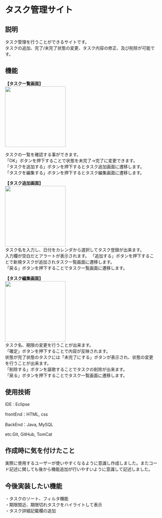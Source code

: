 # タスク管理サイト

## 説明
タスク管理を行うことができるサイトです。  
タスクの追加、完了/未完了状態の変更、タスク内容の修正、及び削除が可能です。  

## 機能  
**【タスク一覧画面】**  
<img src="https://github.com/ssssanada/kadai/assets/151625379/69953352-42c1-4d0c-bfa3-af06eebbc8b7" width="200px">

タスクの一覧を確認する事ができます。  
「OK」ボタンを押下することで状態を未完了→完了に変更できます。  
「タスクを追加する」ボタンを押下するとタスク追加画面に遷移します。  
「タスクを編集する」ボタンを押下するとタスク編集画面に遷移します。  


**【タスク追加画面】**  
<img src="https://github.com/ssssanada/kadai/assets/151625379/96a7c4de-dc9c-4b14-beb8-b58225fee8fe" width="200px">  
タスク名を入力し、日付をカレンダから選択してタスク登録が出来ます。  
入力欄が空白だとアラートが表示されます。
「追加する」ボタンを押下することで新規タスクが追加されタスク一覧画面に遷移します。  
「戻る」ボタンを押下することでタスク一覧画面に遷移します。  


**【タスク編集画面】**  
<img src="https://github.com/ssssanada/kadai/assets/151625379/6e419c6b-d5a0-4494-8a11-ea41c6a6e605" width="200px">  
タスク名、期限の変更を行うことが出来ます。  
「確定」ボタンを押下することで内容が反映されます。  
状態が完了状態のタスクには「未完了にする」ボタンが表示され、状態の変更を行うことが出来ます。   
「削除する」ボタンを謳歌することでタスクの削除が出来ます。  
「戻る」ボタンを押下することでタスク一覧画面に遷移します。    

## 使用技術   
IDE : Eclipse

frontEnd：HTML, css

BackEnd：Java, MySQL

etc:Git, GitHub, TomCat

## 作成時に気を付けたこと
実際に使用するユーザーが使いやすくなるように意識し作成しました。またコード記述に関しても後から機能追加が行いやすいように意識して記述しました。  

## 今後実装したい機能
・タスクのソート、フィルタ機能    
・期限間近、期限切れタスクをハイライトして表示  
・タスク詳細記載欄の追加  










